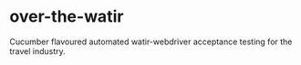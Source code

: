 over-the-watir
==============

Cucumber flavoured automated watir-webdriver acceptance testing for the travel industry.